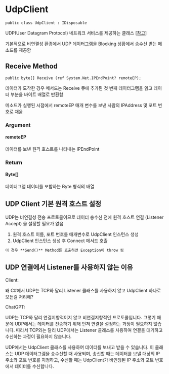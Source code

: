 # UdpClient

```CSharp
public class UdpClient : IDisposable
```

UDP(User Datagram Protocol) 네트워크 서비스를 제공하는 클래스 [[참고]](https://learn.microsoft.com/ko-kr/dotnet/api/system.net.sockets.udpclient.receive?view=net-7.0#system-net-sockets-udpclient-receive(system-net-ipendpoint@))

기본적으로 비연결성 환경에서 UDP 데이터그램을 Blocking 상황에서 송수신 받는 메소드를 제공함

## Receive Method

```CSharp
public byte[] Receive (ref System.Net.IPEndPoint? remoteEP);
```

데이터가 도착한 경우 메서드는 Receive 큐에 추가된 첫 번째 데이터그램을 읽고 데이터 부분을 바이트 배열로 반환함 

메소드가 실행된 시점에서 remoteEP 매개 변수를 보낸 사람의 IPAddress 및 포트 번호로 채움

### Argument

#### remoteEP

데이터를 보낸 원격 호스트를 나타내는 IPEndPoint

### Return

#### Byte[]

데이터그램 데이터를 포함하는 Byte 형식의 배열


## UDP Client 기본 원격 호스트 설정

UDP는 비연결성 전송 프로토콜이므로 데이터 송수신 전에 원격 호스트 연결 (Listener Accept) 을 설정할 필요가 없음

1. 원격 호스트 이름, 포트 번호를 매개변수로 UdpClient 인스턴스 생성
2. UdpClient 인스턴스 생성 후 Connect 메서드 호출

```md
이 경우 **Send()** Method를 호출하면 Exception이 throw 됨
```

## UDP 연결에서 Listener를 사용하지 않는 이유

Client: 

왜 C#에서 UDP는 TCP와 달리 Listener 클래스를 사용하지 않고 UdpClient 하나로 모든걸 처리해?

ChatGPT: 

UDP는 TCP와 달리 연결지향적이지 않고 비연결지향적인 프로토콜입니다. 그렇기 때문에 UDP에서는 데이터를 전송하기 위해 먼저 연결을 설정하는 과정이 필요하지 않습니다. 따라서 TCP와는 달리 UDP에서는 Listener 클래스를 사용하여 연결을 대기하고 수신하는 과정이 필요하지 않습니다.

UDP에서는 UdpClient 클래스를 사용하여 데이터를 보내고 받을 수 있습니다. 이 클래스는 UDP 데이터그램을 송수신할 때 사용되며, 송신할 때는 데이터를 보낼 대상의 IP 주소와 포트 번호를 지정하고, 수신할 때는 UdpClient가 바인딩된 IP 주소와 포트 번호에서 데이터를 수신합니다.